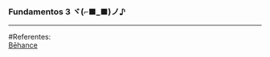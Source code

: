 ### Fundamentos 3 ヾ(⌐■_■)ノ♪
____

#Referentes: 
<br>
[Bēhance](https://www.behance.net/gallery/139767203/Pum-Peleas-de-almohadas-para-ser-feliz-%29) 

